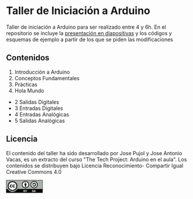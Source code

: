 # Taller de Iniciación a Arduino
Taller de iniciación a Arduino para ser realizado entre 4 y 6h. 
En el repositorio se incluye la [presentación en diapositivas](https://github.com/Josepujol/TallerArduinoIniciacion/blob/master/Taller_Iniciacion_Arduino.pdf) y los códigos y esquemas de ejemplo a partir de los que se piden las modificaciones

## Contenidos
1. Introducción a Arduino
2. Conceptos Fundamentales
3. Prácticas
  1. Hola Mundo
  - 2 Salidas Digitales
  - 3 Entradas Digitales
  - 4 Entradas Analógicas
  - 5 Salidas Analógicas
  
## Licencia
El contenido del taller ha sido desarrollado por Jose Pujol y Jose Antonio Vacas, es un extracto del curso "The Tech Project: Arduino en el aula". Los contenidos se distribuyen bajo Licencia Reconocimiento- Compartir Igual Creative Commons 4.0 

<img src="By-sa.png" width="100" align="center">
  
  
